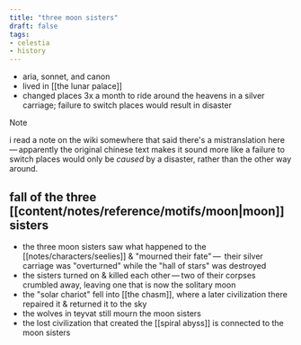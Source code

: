 ```yaml
---
title: "three moon sisters"
draft: false
tags:
- celestia
- history
---
```


* aria, sonnet, and canon
* lived in [[the lunar palace]]
* changed places 3x a month to ride around the heavens in a silver carriage; failure to switch places would result in disaster

> [!NOTE]
> i read a note on the wiki somewhere that said there's a mistranslation here — apparently the original chinese text makes it sound more like a failure to switch places would only be *caused* by a disaster, rather than the other way around.

## fall of the three [[content/notes/reference/motifs/moon|moon]] sisters
- the three moon sisters saw what happened to the [[notes/characters/seelies]] & "mourned their fate" —  their silver carriage was "overturned" while the "hall of stars" was destroyed
- the sisters turned on & killed each other — two of their corpses crumbled away, leaving one that is now the solitary moon
- the "solar chariot" fell into [[the chasm]], where a later civilization there repaired it & returned it to the sky
- the wolves in teyvat still mourn the moon sisters
- the lost civilization that created the [[spiral abyss]] is connected to the moon sisters
